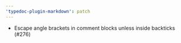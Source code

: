 ```yaml
---
'typedoc-plugin-markdown': patch
---
```


- Escape angle brackets in comment blocks unless inside backticks (#276)
